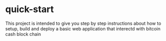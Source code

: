 # quick-start

This project is intended to give you step by step instructions about how to setup, build and deploy a basic web application that interectd with bitcoin cash block chain
